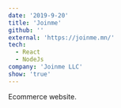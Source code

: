 ```yaml
---
date: '2019-9-20'
title: 'Joinme'
github: ''
external: 'https://joinme.mn/'
tech:
  - React
  - NodeJs
company: 'Joinme LLC'
show: 'true'
---
```


Ecommerce website.
